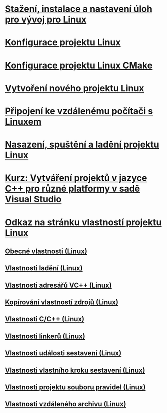 # [Stažení, instalace a nastavení úloh pro vývoj pro Linux](download-install-and-setup-the-linux-development-workload.md)
# [Konfigurace projektu Linux](configure-a-linux-project.md)
# [Konfigurace projektu Linux CMake](cmake-linux-project.md)
# [Vytvoření nového projektu Linux](create-a-new-linux-project.md)
# [Připojení ke vzdálenému počítači s Linuxem](connect-to-your-remote-linux-computer.md)
# [Nasazení, spuštění a ladění projektu Linux](deploy-run-and-debug-your-linux-project.md)
# [Kurz: Vytváření projektů v jazyce C++ pro různé platformy v sadě Visual Studio](../ide/get-started-linux-cmake.md)
# [Odkaz na stránku vlastností projektu Linux](prop-pages-linux.md)
## [Obecné vlastnosti (Linux)](prop-pages/general-linux.md)
## [Vlastnosti ladění (Linux)](prop-pages/debugging-linux.md)
## [Vlastnosti adresářů VC++ (Linux)](prop-pages/directories-linux.md)
## [Kopírování vlastností zdrojů (Linux)](prop-pages/copy-sources-project.md)
## [Vlastnosti C/C++ (Linux)](prop-pages/c-cpp-linux.md)
## [Vlastnosti linkerů (Linux)](prop-pages/linker-linux.md)
## [Vlastnosti události sestavení (Linux)](prop-pages/build-events-linux.md)
## [Vlastnosti vlastního kroku sestavení (Linux)](prop-pages/custom-build-step-linux.md)
## [Vlastnosti projektu souboru pravidel (Linux)](prop-pages/makefile-linux.md)
## [Vlastnosti vzdáleného archivu (Linux)](prop-pages/remote-ar-linux.md)
